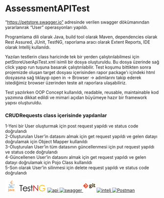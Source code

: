 # AssessmentAPITest
“https://petstore.swagger.io” adresinde verilen swagger dökümanından yararlanırak “User” operasyonları yapıldı.

Programlama dili olarak Java, build tool olarak Maven, dependencies olarak Rest Assured, JUnit, TestNG, raporlama aracı olarak Extent Reports, IDE olarak Intellij kullanıldı. 

Yazılan testlerin class haricinde tek bir yerden çalıştırılabilmesi için petStoreUserApiTest.xml isimli bir dosya oluşturuldu. Bu dosya üzerinde sağ click yapıp run tuşuna basarak çalıştırılabilir. Test koşumu bittikten sonra projemizde oluşan target dosyası içerisinden rapor package'ı içindeki html dosyasına sağ tıklayıp open in -> Browser -> adımlarını takip ederek istediğimiz browser üzerinden teste ait raporlara ulaşabiliriz.

Test yazılırken OOP Concept kullanıldı, readable, reusable, maintainable kod yazımına dikkat edildi ve mimari açıdan büyümeye hazır bir framework yapısı oluşturuldu.
 
### CRUDRequests class içerisinde yapılanlar

1-Yeni bir User oluşturmak için post request yapıldı ve status code doğrulandı <br/>
2-Oluşturulan User’in datasını almak için get request yapıldı ve gelen datayı doğrulamak için Object Mapper kullanıldı <br/>
3-Oluşturulan User’in tüm datasının güncellenmesi için put request yapıldı ve status code doğrulandı <br/>
4-Güncellenen User’in datasını almak için get request yapıldı ve gelen datayı doğrulamak için Pojo Class kullanıldı <br/>
5-Son olarak User’in silinmesi için delete request yapıldı ve status code doğrulandı <br/>

<p align="left">




<img height="40" width="40" src="https://raw.githubusercontent.com/github/explore/5b3600551e122a3277c2c5368af2ad5725ffa9a1/topics/java/java.png">
<code><img title="TestNG" height="25" src="https://github.com/IsmailMertDemirci/IsmailMertDemirci/blob/main/images/TestNG.png"></code>
<a href="https://www.api.com" target="_blank" rel="noreferrer"> <img src="https://encrypted-tbn0.gstatic.com/images?q=tbn:ANd9GcQFpswKqlwex1UtYOHT6cWIVsJ3dQfEg__lFQ&usqp=CAU" alt="api" width="40" height="40"/> </a>
<a href="https://swagger.io/" target="_blank" rel="noopener"> <img src="https://encrypted-tbn0.gstatic.com/images?q=tbn:ANd9GcT2-qHhkU65OgRkaxFh1vRF4ycDfUOznjs7cEu5aXbMwWCYpNUMNPfDcL9Fox0a3_mbtAY&usqp=CAU" alt="swagger" width="40" height="40"/> </a>
<img height="40" width="40" src="https://raw.githubusercontent.com/github/explore/5b3600551e122a3277c2c5368af2ad5725ffa9a1/topics/git/git.png">
<a href="https://www.intelj.com" target="_blank" rel="noreferrer"> <img src="https://encrypted-tbn0.gstatic.com/images?q=tbn:ANd9GcQak-N8W03mK25slV1lwM80i0y1obRPPJOaLA&usqp=CAU" alt="intelj" width="60" height="30"/> </a>
<a href="https://www.postman.com" target="_blank" rel="noreferrer"> <img src="https://www.semihduran.com/wp-content/uploads/2020/12/postman.jpg" alt="Postman" width="60" height="40"/> </a>
